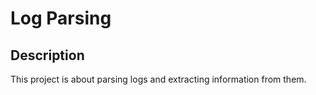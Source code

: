 # Log Parsing

<!-- write docs for 0-stats.py file -->

## Description

This project is about parsing logs and extracting information from them.
